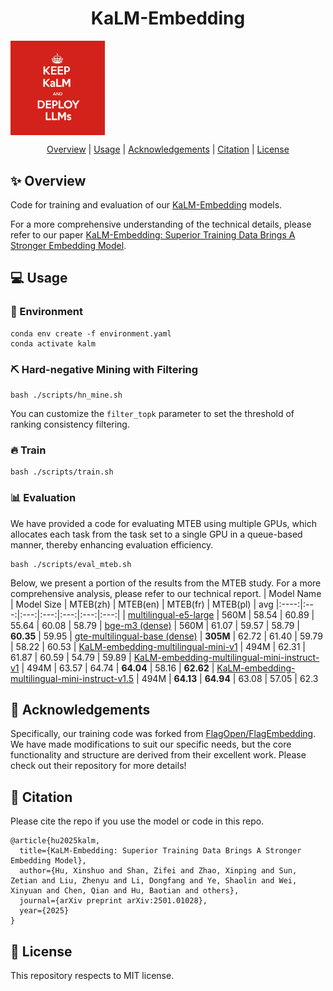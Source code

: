 <h1 align="center">KaLM-Embedding</h1>

<div style="text-align: center;">
  <img src="./imgs/kalm_logo.jpg" alt="kalm_logo" width="30%" style="display: block; margin: 10 auto;">
</div>


<div align="center">

  [Overview](https://github.com/HITsz-TMG/KaLM-Embedding/tree/main?tab=readme-ov-file#sparkles-overview) | [Usage](https://github.com/HITsz-TMG/KaLM-Embedding/tree/main?tab=readme-ov-file#computer-usage) | [Acknowledgements](https://github.com/HITsz-TMG/KaLM-Embedding/tree/main?tab=readme-ov-file#loudspeaker-acknowledgements) | [Citation](https://github.com/HITsz-TMG/KaLM-Embedding/tree/main?tab=readme-ov-file#link-citation) | [License](https://github.com/HITsz-TMG/KaLM-Embedding/tree/main?tab=readme-ov-file#scroll-license)

</div>



## :sparkles: Overview

Code for training and evaluation of our [KaLM-Embedding](https://huggingface.co/collections/HIT-TMG/kalm-embedding-67316afa4c56f4fc1f58764b) models.

For a more comprehensive understanding of the technical details, please refer to our paper [KaLM-Embedding: Superior Training Data Brings A Stronger Embedding Model](https://arxiv.org/abs/2501.01028).



## :computer: Usage

### :rainbow: Environment

```
conda env create -f environment.yaml
conda activate kalm
```


### :pick: Hard-negative Mining with Filtering
```
bash ./scripts/hn_mine.sh
```
You can customize the `filter_topk` parameter to set the threshold of ranking consistency filtering.


### :fire: Train
```
bash ./scripts/train.sh
```


### :bar_chart: Evaluation
We have provided a code for evaluating MTEB using multiple GPUs, which allocates each task from the task set to a single GPU in a queue-based manner, thereby enhancing evaluation efficiency.
```
bash ./scripts/eval_mteb.sh
```

Below, we present a portion of the results from the MTEB study. For a more comprehensive analysis, please refer to our technical report.
| Model Name | Model Size | MTEB(zh) | MTEB(en) | MTEB(fr) | MTEB(pl) | avg
|:----:|:---:|:---:|:---:|:---:|:---:|:---:| 
| [multilingual-e5-large](https://huggingface.co/intfloat/multilingual-e5-large) | 560M | 58.54 | 60.89 | 55.64 | 60.08 | 58.79
| [bge-m3 (dense)](https://huggingface.co/BAAI/bge-m3) | 560M | 61.07 | 59.57 | 58.79 | **60.35** | 59.95
| [gte-multilingual-base (dense)](https://huggingface.co/Alibaba-NLP/gte-multilingual-base) | **305M** | 62.72 | 61.40 | 59.79 | 58.22 | 60.53
| [KaLM-embedding-multilingual-mini-v1](https://huggingface.co/HIT-TMG/KaLM-embedding-multilingual-mini-v1) | 494M | 62.31 | 61.87 | 60.59 | 54.79 | 59.89
| [KaLM-embedding-multilingual-mini-instruct-v1](https://huggingface.co/HIT-TMG/KaLM-embedding-multilingual-mini-instruct-v1) | 494M | 63.57 | 64.74 | **64.04** | 58.16 | **62.62**
| [KaLM-embedding-multilingual-mini-instruct-v1.5](https://huggingface.co/HIT-TMG/KaLM-embedding-multilingual-mini-instruct-v1.5) | 494M | **64.13** | **64.94** | 63.08 | 57.05 | 62.3


## :loudspeaker: Acknowledgements

Specifically, our training code was forked from [FlagOpen/FlagEmbedding](https://github.com/FlagOpen/FlagEmbedding/tree/1.1/FlagEmbedding/baai_general_embedding/finetune). We have made modifications to suit our specific needs, but the core functionality and structure are derived from their excellent work.
Please check out their repository for more details!



## :link: Citation
Please cite the repo if you use the model or code in this repo.

```
@article{hu2025kalm,
  title={KaLM-Embedding: Superior Training Data Brings A Stronger Embedding Model},
  author={Hu, Xinshuo and Shan, Zifei and Zhao, Xinping and Sun, Zetian and Liu, Zhenyu and Li, Dongfang and Ye, Shaolin and Wei, Xinyuan and Chen, Qian and Hu, Baotian and others},
  journal={arXiv preprint arXiv:2501.01028},
  year={2025}
}
```



## :scroll: License

This repository respects to MIT license.